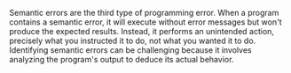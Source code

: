 Semantic errors are the third type of programming error. When a program contains a semantic error, it will execute without error messages but won't produce the expected results. Instead, it performs an unintended action, precisely what you instructed it to do, not what you wanted it to do. Identifying semantic errors can be challenging because it involves analyzing the program's output to deduce its actual behavior.
